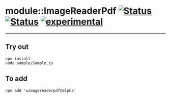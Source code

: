 
# module::ImageReaderPdf [![Status](https://img.shields.io/circleci/build/github/Wandalen/wImageReaderPdf?label=Test&logo=Test)](https://circleci.com/gh/Wandalen/wImageReaderPdf) [![Status](https://github.com/Wandalen/wImageReaderPdf/workflows/Test/badge.svg)](https://github.com/Wandalen/wImageReaderPdf/actions?query=workflow%3ATest) [![experimental](https://img.shields.io/badge/stability-experimental-orange.svg)](https://github.com/emersion/stability-badges#experimental)

___

## Try out
```
npm install
node sample/Sample.js
```

## To add
```
npm add 'wimagereaderpdf@alpha'
```

